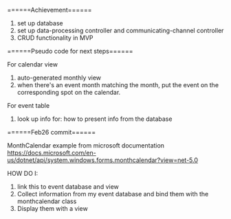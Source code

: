 ======Achievement======
1. set up database
2. set up data-processing controller and communicating-channel controller
3. CRUD functionality in MVP

======Pseudo code for next steps======

For calendar view
1. auto-generated monthly view
2. when there's an event month matching the month, put the event on the corresponding spot on the calendar.

For event table
1. look up info for: how to present info from the database

======Feb26 commit======

MonthCalendar example from microsoft documentation
https://docs.microsoft.com/en-us/dotnet/api/system.windows.forms.monthcalendar?view=net-5.0

HOW DO I:
1. link this to event database and view
2. Collect information from my event database and bind them with the monthcalendar class
3. Display them with a view
